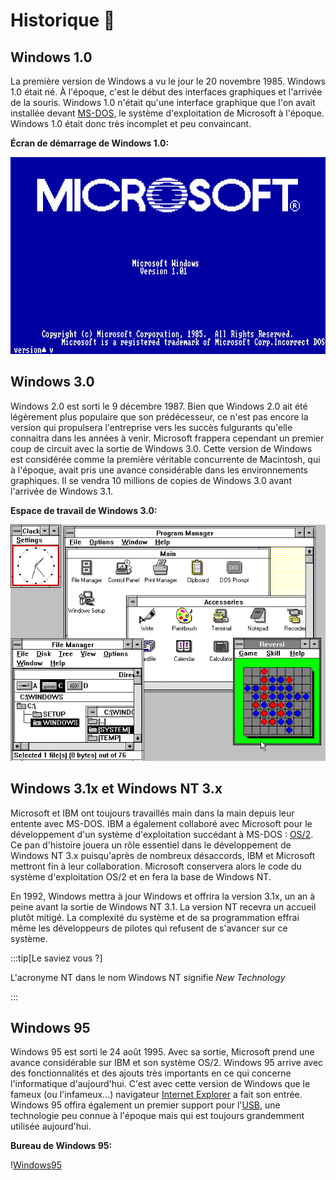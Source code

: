 # Historique 📖

## Windows 1.0

La première version de Windows a vu le jour le 20 novembre 1985. Windows 1.0 était né. À l'époque, c'est le début des interfaces graphiques et l'arrivée de la souris. Windows 1.0 n'était qu'une interface graphique que l'on avait installée devant [MS-DOS](https://fr.wikipedia.org/wiki/MS-DOS), le système d'exploitation de Microsoft à l'époque. Windows 1.0 était donc très incomplet et peu convaincant.

**Écran de démarrage de Windows 1.0:**

![Windows101](/docs/OS/Windows/Assets/01/Windows1.png)

## Windows 3.0

Windows 2.0 est sorti le 9 décembre 1987. Bien que Windows 2.0 ait été légèrement plus populaire que son prédécesseur, ce n'est pas encore la version qui propulsera l'entreprise vers les succès fulgurants qu'elle connaitra dans les années à venir. Microsoft frappera cependant un premier coup de circuit avec la sortie de Windows 3.0. Cette version de Windows est considérée comme la première véritable concurrente de Macintosh, qui à l'époque, avait pris une avance considérable dans les environnements graphiques. Il se vendra 10 millions de copies de Windows 3.0 avant l'arrivée de Windows 3.1.

**Espace de travail de Windows 3.0:**

![Windows3](/docs/OS/Windows/Assets/01/Windows3.0.png)

## Windows 3.1x et Windows NT 3.x

Microsoft et IBM ont toujours travaillés main dans la main depuis leur entente avec MS-DOS. IBM a également collaboré avec Microsoft pour le développement d'un système d'exploitation succédant à MS-DOS : [OS/2](https://fr.wikipedia.org/wiki/OS/2). Ce pan d'histoire jouera un rôle essentiel dans le développement de Windows NT 3.x puisqu'après de nombreux désaccords, IBM et Microsoft mettront fin à leur collaboration. Microsoft conservera alors le code du système d'exploitation OS/2 et en fera la base de Windows NT.

En 1992, Windows mettra à jour Windows et offrira la version 3.1x, un an à peine avant la sortie de Windows NT 3.1. La version NT recevra un accueil plutôt mitigé. La complexité du système et de sa programmation effrai même les développeurs de pilotes qui refusent de s'avancer sur ce système.

:::tip[Le saviez vous ?]

L'acronyme NT dans le nom Windows NT signifie *New Technology*

:::

## Windows 95

Windows 95 est sorti le 24 août 1995. Avec sa sortie, Microsoft prend une avance considérable sur IBM et son système OS/2. Windows 95 arrive avec des fonctionnalités et des ajouts très importants en ce qui concerne l'informatique d'aujourd'hui. C'est avec cette version de Windows que le fameux (ou l'infameux...) navigateur [Internet Explorer](https://fr.wikipedia.org/wiki/Internet_Explorer) a fait son entrée. Windows 95 offira également un premier support pour l'[USB](https://fr.wikipedia.org/wiki/Universal_Serial_Bus), une technologie peu connue à l'époque mais qui est toujours grandemment utilisée aujourd'hui.

**Bureau de Windows 95:**

!­[Windows95](/docs/OS/Windows/Assets/01/Windows95.png)

